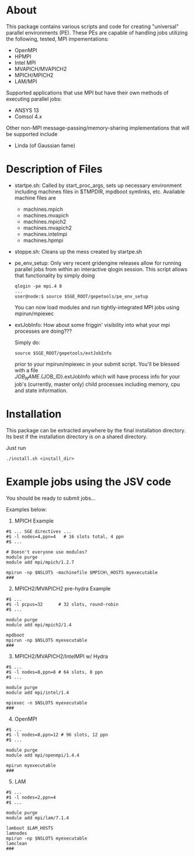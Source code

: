 
About
=====

This package contains various scripts and code for creating
"universal" parallel environments (PE).  These PEs are capable
of handling jobs utilizing the following, tested, MPI 
impementations:

 * OpenMPI
 * HPMPI
 * Intel MPI
 * MVAPICH/MVAPICH2
 * MPICH/MPICH2
 * LAM/MPI

Supported applications that use MPI but have their own methods of 
executing parallel jobs:

 * ANSYS 13
 * Comsol 4.x

Other non-MPI message-passing/memory-sharing implementations that
will be supported include

 * Linda (of Gaussian fame)


Description of Files
====================

* startpe.sh:
  Called by start\_proc\_args, sets up necessary environment including machines files in $TMPDIR, 
  mpdboot symlinks, etc.  Available machine files are
  * machines.mpich
  * machines.mvapich
  * machines.mpich2
  * machines.mvapich2
  * machines.intelmpi
  * machines.hpmpi
 
* stoppe.sh:
  Cleans up the mess created by startpe.sh

* pe\_env\_setup:
  Only very recent gridengine releases allow for running parallel jobs from within an interactive
  qlogin session.  This script allows that functionality by simply doing

  ```
  qlogin -pe mpi.4 8
  ...
  user@node:$ source $SGE_ROOT/gepetools/pe_env_setup
  ```
  You can now load modules and run tightly-integrated MPI jobs using mpirun/mpiexec

* extJobInfo:
  How about some friggin' visibility into what your mpi processes are doing???

  Simply do:
  ```
  source $SGE_ROOT/gepetools/extJobInfo
  ```
  prior to your mpirun/mpiexec in your submit script. You'll be blessed with a file                
  ${JOB_NAME}.${JOB_ID}.extJobInfo which will have process info for your job's (currently, master only) child processes
  including memory, cpu and state information.


Installation
============

This package can be extracted anywhere by the final installation 
directory.  Its best if the installation directory is on a shared 
directory.

Just run

```
./install.sh <install_dir>
```

Example jobs using the JSV code
===============================

You should be ready to submit jobs...

Examples below:


1. MPICH Example

```
#$ ... SGE directives ...
#$ -l nodes=4,ppn=4   # 16 slots total, 4 ppn
#$ ...

# Doesn't everyone use modules?
module purge
module add mpi/mpich/1.2.7

mpirun -np $NSLOTS -machinefile $MPICH\_HOSTS myexecutable
###
```


2. MPICH2/MVAPICH2 pre-hydra Example

```
#$ ...
#$ -l pcpus=32      # 32 slots, round-robin
#$ ...

module purge
module add mpi/mpich2/1.4

mpdboot
mpirun -np $NSLOTS myexecutable
###
```


3. MPICH2/MVAPICH2/IntelMPI w/ Hydra

```
#$ ...
#$ -l nodes=8,ppn=8 # 64 slots, 8 ppn
#$ ...

module purge
module add mpi/intel/1.4

mpiexec -n $NSLOTS myexecutable
###
```


4. OpenMPI

```
#$ ...
#$ -l nodes=8,ppn=12 # 96 slots, 12 ppn
#$ ...

module purge
module add mpi/openmpi/1.4.4

mpirun myexecutable
###
```

5. LAM

```
#$ ...
#$ -l nodes=2,ppn=4
#$ ...

module purge
module add mpi/lam/7.1.4

lamboot $LAM_HOSTS
lamnodes
mpirun -np $NSLOTS myexecutable
lamclean
###
```
